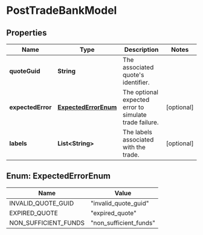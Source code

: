 

# PostTradeBankModel


## Properties

| Name | Type | Description | Notes |
|------------ | ------------- | ------------- | -------------|
|**quoteGuid** | **String** | The associated quote&#39;s identifier. |  |
|**expectedError** | [**ExpectedErrorEnum**](#ExpectedErrorEnum) | The optional expected error to simulate trade failure. |  [optional] |
|**labels** | **List&lt;String&gt;** | The labels associated with the trade. |  [optional] |



## Enum: ExpectedErrorEnum

| Name | Value |
|---- | -----|
| INVALID_QUOTE_GUID | &quot;invalid_quote_guid&quot; |
| EXPIRED_QUOTE | &quot;expired_quote&quot; |
| NON_SUFFICIENT_FUNDS | &quot;non_sufficient_funds&quot; |



